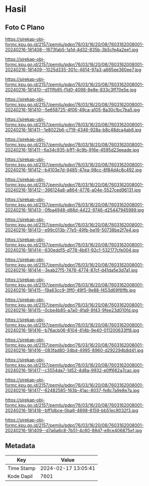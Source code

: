 # Hasil

## Foto C Plano

https://sirekap-obj-formc.kpu.go.id/2157/pemilu/pdpr/76/03/16/20/08/7603162008001-20240216-181408--1673fab5-1a1d-4d32-835b-3b5cfe4a2ee1.jpg

https://sirekap-obj-formc.kpu.go.id/2157/pemilu/pdpr/76/03/16/20/08/7603162008001-20240216-181409--1025d335-301c-4614-97a3-a665ee360ee7.jpg

https://sirekap-obj-formc.kpu.go.id/2157/pemilu/pdpr/76/03/16/20/08/7603162008001-20240216-181410--d111fb95-f1d0-4098-8e8e-833c3ff70e5e.jpg

https://sirekap-obj-formc.kpu.go.id/2157/pemilu/pdpr/76/03/16/20/08/7603162008001-20240216-181410--5e658725-4f06-49ca-a105-8a30c1bc7ba5.jpg

https://sirekap-obj-formc.kpu.go.id/2157/pemilu/pdpr/76/03/16/20/08/7603162008001-20240216-181411--1e8022b6-c719-4346-928a-b8c48dca4ab6.jpg

https://sirekap-obj-formc.kpu.go.id/2157/pemilu/pdpr/76/03/16/20/08/7603162008001-20240216-181411--6a34c935-b1f1-4c9b-916e-4595d23eeade.jpg

https://sirekap-obj-formc.kpu.go.id/2157/pemilu/pdpr/76/03/16/20/08/7603162008001-20240216-181412--b4103e7d-9485-47ea-98cc-8f84d4c8c492.jpg

https://sirekap-obj-formc.kpu.go.id/2157/pemilu/pdpr/76/03/16/20/08/7603162008001-20240216-181412--396124a8-a864-4776-a04e-5527ced96131.jpg

https://sirekap-obj-formc.kpu.go.id/2157/pemilu/pdpr/76/03/16/20/08/7603162008001-20240216-181413--0fba4948-d88d-4422-9746-d25447945989.jpg

https://sirekap-obj-formc.kpu.go.id/2157/pemilu/pdpr/76/03/16/20/08/7603162008001-20240216-181413--e99c013b-77e5-49fb-be19-50738be2f7e4.jpg

https://sirekap-obj-formc.kpu.go.id/2157/pemilu/pdpr/76/03/16/20/08/7603162008001-20240216-181414--630edd15-d778-4b61-92c1-532177cfe004.jpg

https://sirekap-obj-formc.kpu.go.id/2157/pemilu/pdpr/76/03/16/20/08/7603162008001-20240216-181414--3eab27f5-7478-4774-87cf-d41da5e3d7a1.jpg

https://sirekap-obj-formc.kpu.go.id/2157/pemilu/pdpr/76/03/16/20/08/7603162008001-20240216-181415--19a63cc9-3ff0-49f5-9e88-f453d69f6ffb.jpg

https://sirekap-obj-formc.kpu.go.id/2157/pemilu/pdpr/76/03/16/20/08/7603162008001-20240216-181415--0cbe4b85-a7a0-4fa9-8f43-9fee23d010fd.jpg

https://sirekap-obj-formc.kpu.go.id/2157/pemilu/pdpr/76/03/16/20/08/7603162008001-20240216-181416--b76acb06-8104-414b-9e40-011200633ff8.jpg

https://sirekap-obj-formc.kpu.go.id/2157/pemilu/pdpr/76/03/16/20/08/7603162008001-20240216-181416--083fad80-34bd-4995-8960-d292294b8d41.jpg

https://sirekap-obj-formc.kpu.go.id/2157/pemilu/pdpr/76/03/16/20/08/7603162008001-20240216-181417--c3554da7-1d52-4d8a-9932-e0ff662a7cac.jpg

https://sirekap-obj-formc.kpu.go.id/2157/pemilu/pdpr/76/03/16/20/08/7603162008001-20240216-181417--62482585-163b-41ac-8037-fe8c7a9e8e7a.jpg

https://sirekap-obj-formc.kpu.go.id/2157/pemilu/pdpr/76/03/16/20/08/7603162008001-20240216-181418--bff1dbce-0ba6-4898-8159-bb51ec9032f3.jpg

https://sirekap-obj-formc.kpu.go.id/2157/pemilu/pdpr/76/03/16/20/08/7603162008001-20240216-181409--d7a6a6c8-7b51-4c60-88d7-e9ce406875e1.jpg


## Metadata

| Key        | Value               |
| ---------- | ------------------- |
| Time Stamp | 2024-02-17 13:05:41 |
| Kode Dapil | 7601                |



